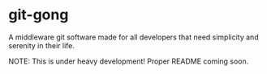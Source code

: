 # git-gong
A middleware git software made for all developers that need simplicity and serenity in their life.

NOTE: This is under heavy development!
Proper README coming soon.
